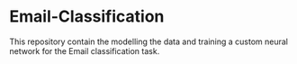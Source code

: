 # Email-Classification
This repository contain the modelling the data and training a custom neural network for the Email classification task.
